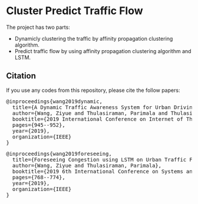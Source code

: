 # Cluster Predict Traffic Flow
The project has two parts:
* Dynamicly clustering the traffic by affinity propagation clustering algorithm.
* Predict traffic flow by using affinity propagation clustering algorithm and LSTM.

## Citation
If you use any codes from this repository, please cite the follow papers:

<pre>
@inproceedings{wang2019dynamic,
  title={A Dynamic Traffic Awareness System for Urban Driving},
  author={Wang, Ziyue and Thulasiraman, Parimala and Thulasiram, Ruppa},
  booktitle={2019 International Conference on Internet of Things (iThings) and IEEE Green Computing and Communications (GreenCom) and IEEE Cyber, Physical and Social Computing (CPSCom) and IEEE Smart Data (SmartData)},
  pages={945--952},
  year={2019},
  organization={IEEE}
}
</pre>

<pre>
@inproceedings{wang2019foreseeing,
  title={Foreseeing Congestion using LSTM on Urban Traffic Flow Clusters},
  author={Wang, Ziyue and Thulasiraman, Parimala},
  booktitle={2019 6th International Conference on Systems and Informatics (ICSAI)},
  pages={768--774},
  year={2019},
  organization={IEEE}
}
</pre>
